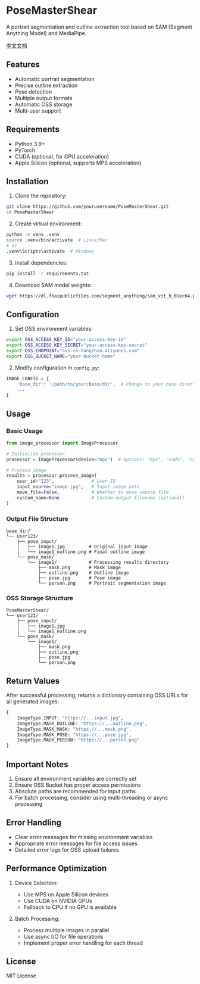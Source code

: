 # PoseMasterShear

A portrait segmentation and outline extraction tool based on SAM (Segment Anything Model) and MediaPipe.

[中文文档](README_CN.md)

## Features

- Automatic portrait segmentation
- Precise outline extraction
- Pose detection
- Multiple output formats
- Automatic OSS storage
- Multi-user support

## Requirements

- Python 3.9+
- PyTorch
- CUDA (optional, for GPU acceleration)
- Apple Silicon (optional, supports MPS acceleration)

## Installation

1. Clone the repository:
```bash
git clone https://github.com/yourusername/PoseMasterShear.git
cd PoseMasterShear
```

2. Create virtual environment:
```bash
python -m venv .venv
source .venv/bin/activate  # Linux/Mac
# or
.venv\Scripts\activate  # Windows
```

3. Install dependencies:
```bash
pip install -r requirements.txt
```

4. Download SAM model weights:
```bash
wget https://dl.fbaipublicfiles.com/segment_anything/sam_vit_b_01ec64.pth
```

## Configuration

1. Set OSS environment variables:
```bash
export OSS_ACCESS_KEY_ID="your-access-key-id"
export OSS_ACCESS_KEY_SECRET="your-access-key-secret"
export OSS_ENDPOINT="oss-cn-hangzhou.aliyuncs.com"
export OSS_BUCKET_NAME="your-bucket-name"
```

2. Modify configuration in `config.py`:
```python
IMAGE_CONFIG = {
    'base_dir': '/path/to/your/base/dir',  # Change to your base directory
    ...
}
```

## Usage

### Basic Usage

```python
from image_processor import ImageProcessor

# Initialize processor
processor = ImageProcessor(device="mps")  # Options: "mps", "cuda", "cpu"

# Process image
results = processor.process_image(
    user_id="123",              # User ID
    input_source="image.jpg",   # Input image path
    move_file=False,            # Whether to move source file
    custom_name=None            # Custom output filename (optional)
)
```

### Output File Structure

```
base_dir/
└── user123/
    ├── pose_input/
    │   ├── image1.jpg         # Original input image
    │   └── image1_outline.png # Final outline image
    └── pose_mask/
        └── image1/            # Processing results directory
            ├── mask.png       # Mask image
            ├── outline.png    # Outline image
            ├── pose.jpg       # Pose image
            └── person.png     # Portrait segmentation image
```

### OSS Storage Structure

```
PoseMasterShear/
└── user123/
    ├── pose_input/
    │   ├── image1.jpg
    │   └── image1_outline.png
    └── pose_mask/
        └── image1/
            ├── mask.png
            ├── outline.png
            ├── pose.jpg
            └── person.png
```

## Return Values

After successful processing, returns a dictionary containing OSS URLs for all generated images:

```python
{
    ImageType.INPUT: "https://...input.jpg",
    ImageType.MASK_OUTLINE: "https://...outline.png",
    ImageType.MASK_MASK: "https://...mask.png",
    ImageType.MASK_POSE: "https://...pose.jpg",
    ImageType.MASK_PERSON: "https://...person.png"
}
```

## Important Notes

1. Ensure all environment variables are correctly set
2. Ensure OSS Bucket has proper access permissions
3. Absolute paths are recommended for input paths
4. For batch processing, consider using multi-threading or async processing

## Error Handling

- Clear error messages for missing environment variables
- Appropriate error messages for file access issues
- Detailed error logs for OSS upload failures

## Performance Optimization

1. Device Selection:
   - Use MPS on Apple Silicon devices
   - Use CUDA on NVIDIA GPUs
   - Fallback to CPU if no GPU is available

2. Batch Processing:
   - Process multiple images in parallel
   - Use async I/O for file operations
   - Implement proper error handling for each thread

## License

MIT License
